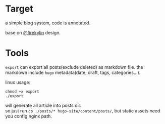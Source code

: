 # Target
a simple blog system, code is annotated.

base on [@firekylin](https://github.com/firekylin/firekylin) design.

# Tools
`export` can export all posts(exclude deleted) as markdown file. the markdown include `hugo` metadata(date, draft, tags, categories...).

linux usage:
```
chmod +x export
./export 
```

will generate all article into posts dir.  
so just run `cp ./posts/* hugo-site/content/posts/`, but static assets need you config nginx path.